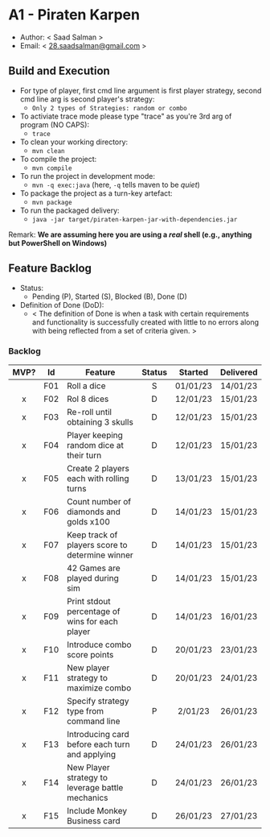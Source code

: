 # A1 - Piraten Karpen

  * Author: < Saad Salman >
  * Email: < 28.saadsalman@gmail.com >

## Build and Execution

  * For type of player, first cmd line argument is first player strategy, second cmd line arg is second player's strategy:
    * `Only 2 types of Strategies: random or combo` 
  * To activiate trace mode please type "trace" as you're 3rd arg of program (NO CAPS):
    * `trace`
  * To clean your working directory:
    * `mvn clean`
  * To compile the project:
    * `mvn compile`
  * To run the project in development mode:
    * `mvn -q exec:java` (here, `-q` tells maven to be _quiet_)
  * To package the project as a turn-key artefact:
    * `mvn package`
  * To run the packaged delivery:
    * `java -jar target/piraten-karpen-jar-with-dependencies.jar` 

Remark: **We are assuming here you are using a _real_ shell (e.g., anything but PowerShell on Windows)**

## Feature Backlog

 * Status: 
   * Pending (P), Started (S), Blocked (B), Done (D)
 * Definition of Done (DoD):
   * < The definition of Done is when a task with certain requirements and functionality is successfully created with little to no errors along with being reflected from a set of criteria given.  >

### Backlog 

| MVP? | Id  | Feature  | Status  |  Started  | Delivered |
| :-:  |:-:  |---       | :-:     | :-:       | :-:       |
|     | F01 | Roll a dice |  S | 01/01/23 | 14/01/23 |
| x   | F02 | Rol 8 dices  |  D | 12/01/23  | 15/01/23 |
| x   | F03 | Re-roll until obtaining 3 skulls | D | 12/01/23 | 15/01/23 |
| x   | F04 | Player keeping random dice at their turn  |  D  | 12/01/23  | 15/01/23 |
| x   | F05 | Create 2 players each with rolling turns | D | 13/01/23| 15/01/23 |
| x   | F06 | Count number of diamonds and golds x100  |  D  | 14/01/23  | 15/01/23 |
| x   | F07 | Keep track of players score to determine winner | D |14/01/23 | 15/01/23 |
| x   | F08 | 42 Games are played during sim | D | 14/01/23 | 15/01/23 |
| x   | F09 | Print stdout percentage of wins for each player| D |14/01/23 | 16/01/23 |
| x   | F10 | Introduce combo score points| D |20/01/23 | 23/01/23 |
| x   | F11 | New player strategy to maximize combo | D |20/01/23 | 24/01/23 |
| x   | F12 | Specify strategy type from command line | P |2/01/23 | 26/01/23 |
| x   | F13 | Introducing card before each turn and applying | D |24/01/23 | 26/01/23 |
| x   | F14 | New Player strategy to leverage battle mechanics| D |24/01/23 | 26/01/23 |
| x   | F15 | Include Monkey Business card| D |26/01/23 | 27/01/23 |

